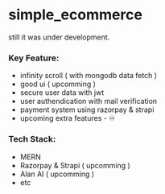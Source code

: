 # simple_ecommerce

still it was under development. 

 ### Key Feature:
- infinity scroll ( with mongodb data fetch )
- good ui ( upcomming )
- secure user data with jwt
- user authendication with mail verification 
- payment system using razorpay & strapi 
- upcoming extra features  - ♾

### Tech Stack:

- MERN
- Razorpay & Strapi ( upcomming )
- Alan AI ( upcomming ) 
- etc
